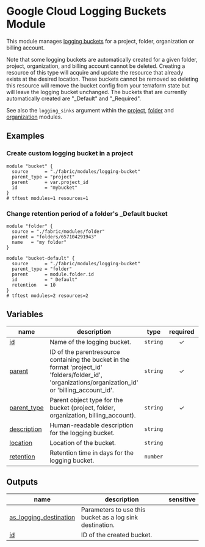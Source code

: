 # Google Cloud Logging Buckets Module

This module manages [logging buckets](https://cloud.google.com/logging/docs/storage#logs-buckets) for a project, folder, organization or billing account.

Note that some logging buckets are automatically created for a given folder, project, organization, and billing account cannot be deleted. Creating a resource of this type will acquire and update the resource that already exists at the desired location. These buckets cannot be removed so deleting this resource will remove the bucket config from your terraform state but will leave the logging bucket unchanged. The buckets that are currently automatically created are "_Default" and "_Required".

See also the `logging_sinks` argument within the [project](../project/), [folder](../folder/) and [organization](../organization) modules.

## Examples

### Create custom logging bucket in a project

```hcl
module "bucket" {
  source      = "./fabric/modules/logging-bucket"
  parent_type = "project"
  parent      = var.project_id
  id          = "mybucket"
}
# tftest modules=1 resources=1
```


### Change retention period of a folder's _Default bucket

```hcl
module "folder" {
  source = "./fabric/modules/folder"
  parent = "folders/657104291943"
  name   = "my folder"
}

module "bucket-default" {
  source      = "./fabric/modules/logging-bucket"
  parent_type = "folder"
  parent      = module.folder.id
  id          = "_Default"
  retention   = 10
}
# tftest modules=2 resources=2
```
<!-- BEGIN TFDOC -->

## Variables

| name | description | type | required | default |
|---|---|:---:|:---:|:---:|
| [id](variables.tf#L23) | Name of the logging bucket. | <code>string</code> | ✓ |  |
| [parent](variables.tf#L34) | ID of the parentresource containing the bucket in the format 'project_id' 'folders/folder_id', 'organizations/organization_id' or 'billing_account_id'. | <code>string</code> | ✓ |  |
| [parent_type](variables.tf#L39) | Parent object type for the bucket (project, folder, organization, billing_account). | <code>string</code> | ✓ |  |
| [description](variables.tf#L17) | Human-readable description for the logging bucket. | <code>string</code> |  | <code>null</code> |
| [location](variables.tf#L28) | Location of the bucket. | <code>string</code> |  | <code>&#34;global&#34;</code> |
| [retention](variables.tf#L44) | Retention time in days for the logging bucket. | <code>number</code> |  | <code>30</code> |

## Outputs

| name | description | sensitive |
|---|---|:---:|
| [as_logging_destination](outputs.tf#L17) | Parameters to use this bucket as a log sink destination. |  |
| [id](outputs.tf#L30) | ID of the created bucket. |  |

<!-- END TFDOC -->
